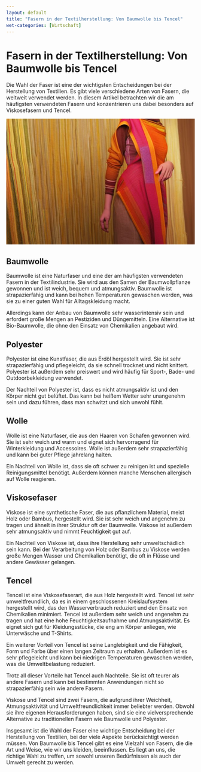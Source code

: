 ```yaml
---
layout: default
title: "Fasern in der Textilherstellung: Von Baumwolle bis Tencel"
wet-categories: [Wirtschaft]
---
```


# Fasern in der Textilherstellung: Von Baumwolle bis Tencel

Die Wahl der Faser ist eine der wichtigsten Entscheidungen bei der Herstellung von Textilien. Es gibt viele verschiedene Arten von Fasern, die weltweit verwendet werden. In diesem Artikel betrachten wir die am häufigsten verwendeten Fasern und konzentrieren uns dabei besonders auf Viskosefasern und Tencel.

![Fasern in der Textilherstellung: Von Baumwolle bis Tencel](/assets/images/cotton_polyester_viscose_wool_tencel.jpg "Fasern in der Textilherstellung: Von Baumwolle bis Tencel")

## Baumwolle

Baumwolle ist eine Naturfaser und eine der am häufigsten verwendeten Fasern in der Textilindustrie. Sie wird aus den Samen der Baumwollpflanze gewonnen und ist weich, bequem und atmungsaktiv. Baumwolle ist strapazierfähig und kann bei hohen Temperaturen gewaschen werden, was sie zu einer guten Wahl für Alltagskleidung macht.

Allerdings kann der Anbau von Baumwolle sehr wasserintensiv sein und erfordert große Mengen an Pestiziden und Düngemitteln. Eine Alternative ist Bio-Baumwolle, die ohne den Einsatz von Chemikalien angebaut wird.

## Polyester

Polyester ist eine Kunstfaser, die aus Erdöl hergestellt wird. Sie ist sehr strapazierfähig und pflegeleicht, da sie schnell trocknet und nicht knittert. Polyester ist außerdem sehr preiswert und wird häufig für Sport-, Bade- und Outdoorbekleidung verwendet.

Der Nachteil von Polyester ist, dass es nicht atmungsaktiv ist und den Körper nicht gut belüftet. Das kann bei heißem Wetter sehr unangenehm sein und dazu führen, dass man schwitzt und sich unwohl fühlt.

## Wolle

Wolle ist eine Naturfaser, die aus den Haaren von Schafen gewonnen wird. Sie ist sehr weich und warm und eignet sich hervorragend für Winterkleidung und Accessoires. Wolle ist außerdem sehr strapazierfähig und kann bei guter Pflege jahrelang halten.

Ein Nachteil von Wolle ist, dass sie oft schwer zu reinigen ist und spezielle Reinigungsmittel benötigt. Außerdem können manche Menschen allergisch auf Wolle reagieren.

## Viskosefaser

Viskose ist eine synthetische Faser, die aus pflanzlichem Material, meist Holz oder Bambus, hergestellt wird. Sie ist sehr weich und angenehm zu tragen und ähnelt in ihrer Struktur oft der Baumwolle. Viskose ist außerdem sehr atmungsaktiv und nimmt Feuchtigkeit gut auf.

Ein Nachteil von Viskose ist, dass ihre Herstellung sehr umweltschädlich sein kann. Bei der Verarbeitung von Holz oder Bambus zu Viskose werden große Mengen Wasser und Chemikalien benötigt, die oft in Flüsse und andere Gewässer gelangen.

## Tencel

Tencel ist eine Viskosefaserart, die aus Holz hergestellt wird. Tencel ist sehr umweltfreundlich, da es in einem geschlossenen Kreislaufsystem hergestellt wird, das den Wasserverbrauch reduziert und den Einsatz von Chemikalien minimiert. Tencel ist außerdem sehr weich und angenehm zu tragen und hat eine hohe Feuchtigkeitsaufnahme und Atmungsaktivität. Es eignet sich gut für Kleidungsstücke, die eng am Körper anliegen, wie Unterwäsche und T-Shirts.

Ein weiterer Vorteil von Tencel ist seine Langlebigkeit und die Fähigkeit, Form und Farbe über einen langen Zeitraum zu erhalten. Außerdem ist es sehr pflegeleicht und kann bei niedrigen Temperaturen gewaschen werden, was die Umweltbelastung reduziert.

Trotz all dieser Vorteile hat Tencel auch Nachteile. Sie ist oft teurer als andere Fasern und kann bei bestimmten Anwendungen nicht so strapazierfähig sein wie andere Fasern.

Viskose und Tencel sind zwei Fasern, die aufgrund ihrer Weichheit, Atmungsaktivität und Umweltfreundlichkeit immer beliebter werden. Obwohl sie ihre eigenen Herausforderungen haben, sind sie eine vielversprechende Alternative zu traditionellen Fasern wie Baumwolle und Polyester.

Insgesamt ist die Wahl der Faser eine wichtige Entscheidung bei der Herstellung von Textilien, bei der viele Aspekte berücksichtigt werden müssen. Von Baumwolle bis Tencel gibt es eine Vielzahl von Fasern, die die Art und Weise, wie wir uns kleiden, beeinflussen. Es liegt an uns, die richtige Wahl zu treffen, um sowohl unseren Bedürfnissen als auch der Umwelt gerecht zu werden.
